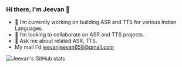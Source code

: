 ### Hi there, I'm Jeevan  👋
- 🔭 I’m currently working on building ASR and TTS for various Indian Languages.
- 👯 I’m looking to collaborate on ASR and TTS projects.
- 💬 Ask me about related ASR, TTS.
- My mail I'd jeevanjeevan658@gmail.com

![Jeevan's GitHub stats](https://github-readme-stats.vercel.app/api?username=jeevan-revaneppa-hirethanad&show_icons=true)

<!--
**jeevan-revaneppa-hirethanad/jeevan-revaneppa-hirethanad** is a ✨ _special_ ✨ repository because its `README.md` (this file) appears on your GitHub profile.

Here are some ideas to get you started:

- 
- 📫 How to reach me: ...
- 😄 Pronouns: ...
- ⚡ Fun fact: ...
-->
